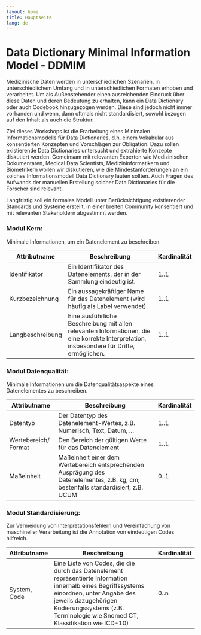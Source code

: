 ```yaml
---
layout: home
title: Hauptseite
lang: de
---
```

# Data Dictionary Minimal Information Model - DDMIM
Medizinische Daten werden in unterschiedlichen Szenarien, in unterschiedlichem Umfang und in unterschiedlichen Formaten erhoben und verarbeitet. Um als Außenstehender einen ausreichenden Eindruck über diese Daten und deren Bedeutung zu erhalten, kann ein Data Dictionary oder auch Codebook hinzugezogen werden. Diese sind jedoch nicht immer vorhanden und wenn, dann oftmals nicht standardisiert, sowohl bezogen auf den Inhalt als auch die Struktur.

Ziel dieses Workshops ist die Erarbeitung eines Minimalen Informationsmodells für Data Dictionaries, d.h. einem Vokabular aus konsentierten Konzepten und Vorschlägen zur Obligation. Dazu sollen existierende Data Dictionaries untersucht und extrahierte Konzepte diskutiert werden. Gemeinsam mit relevanten Experten wie Medizinischen Dokumentaren, Medical Data Scientists, Medizininformatikern und Biometrikern wollen wir diskutieren, wie die Mindestanforderungen an ein solches Informationsmodell Data Dictionary lauten sollten. Auch Fragen des Aufwands der manuellen Erstellung solcher Data Dictionaries für die Forscher sind relevant.

Langfristig soll ein formales Modell unter Berücksichtigung existierender Standards und Systeme erstellt, in einer breiten Community konsentiert und mit relevanten Stakeholdern abgestimmt werden.



### Modul Kern:
Minimale Informationen, um ein Datenelement zu beschreiben.

| Attributname | Beschreibung | Kardinalität |
|--------------|-------------|----------------|
| Identifikator | Ein Identifikator des Datenelements, der in der Sammlung eindeutig ist. |  1..1 |
| Kurzbezeichnung | Ein aussagekräftiger Name für das Datenelement (wird häufig als Label verwendet). | 1..1 |
| Langbeschreibung | Eine ausführliche Beschreibung mit allen relevanten Informationen, die eine korrekte Interpretation, insbesondere für Dritte, ermöglichen. | 1..1 |


### Modul Datenqualität:
Minimale Informationen um die Datenqualitätsaspekte eines Datenelementes zu beschreiben.

| Attributname | Beschreibung | Kardinalität |
|--------------|-------------|----------------|
| Datentyp | Der Datentyp des Datenelement-Wertes, z.B. Numerisch, Text, Datum, ... |  1..1 |
| Wertebereich/ Format | Den Bereich der gültigen Werte für das Datenelement | 1..1 |
| Maßeinheit | Maßeinheit einer dem Wertebereich entsprechenden Ausprägung des Datenelementes, z.B. kg, cm; bestenfalls standardisiert, z.B. UCUM | 0..1 |



### Modul Standardisierung:
Zur Vermeidung von Interpretationsfehlern und Vereinfachung von maschineller Verarbeitung ist die Annotation von  eindeutigen Codes hilfreich.

| Attributname | Beschreibung | Kardinalität |
|--------------|-------------|----------------|
| System, Code | Eine Liste von Codes, die die durch das Datenelement repräsentierte Information innerhalb eines Begriffssystems einordnen, unter Angabe des jeweils dazugehörigen Kodierungssystems (z.B. Terminologie wie Snomed CT, Klassifikation wie ICD-10) |  0..n |
